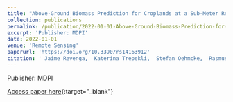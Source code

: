 ```yaml
---
title: "Above-Ground Biomass Prediction for Croplands at a Sub-Meter Resolution Using UAV–LiDAR and Machine Learning Methods"
collection: publications
permalink: /publication/2022-01-01-Above-Ground-Biomass-Prediction-for-Croplands-at-a-Sub-Meter-Resolution-Using-UAVLiDAR-and-Machine-Learning-Methods
excerpt: 'Publisher: MDPI'
date: 2022-01-01
venue: 'Remote Sensing'
paperurl: 'https://doi.org/10.3390/rs14163912'
citation: ' Jaime Revenga,  Katerina Trepekli,  Stefan Oehmcke,  Rasmus Jensen,  Lei Li,  Christian Igel,  Fabian Gieseke,  Thomas Friborg, &quot;Above-Ground Biomass Prediction for Croplands at a Sub-Meter Resolution Using UAV–LiDAR and Machine Learning Methods.&quot; Remote Sensing, 2022.'
---
```

Publisher: MDPI

[Access paper here](https://doi.org/10.3390/rs14163912){:target="_blank"}
